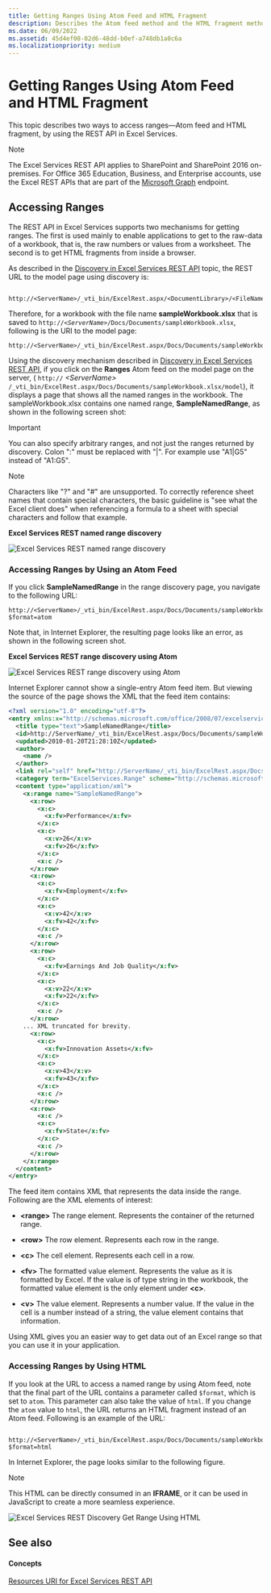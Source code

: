```yaml
---
title: Getting Ranges Using Atom Feed and HTML Fragment
description: Describes the Atom feed method and the HTML fragment method to access ranges by using the REST API in Excel Services.
ms.date: 06/09/2022
ms.assetid: 45d4ef08-02d6-48dd-b0ef-a748db1a0c6a
ms.localizationpriority: medium
---
```



# Getting Ranges Using Atom Feed and HTML Fragment

This topic describes two ways to access ranges—Atom feed and HTML fragment, by using the REST API in Excel Services.
  
> [!NOTE]
> The Excel Services REST API applies to SharePoint and SharePoint 2016 on-premises. For Office 365 Education, Business, and Enterprise accounts, use the Excel REST APIs that are part of the  [Microsoft Graph](http://graph.microsoft.io/docs/api-reference/v1.0/resources/excel
) endpoint.
  
    
    


## Accessing Ranges

The REST API in Excel Services supports two mechanisms for getting ranges. The first is used mainly to enable applications to get to the raw-data of a workbook, that is, the raw numbers or values from a worksheet. The second is to get HTML fragments from inside a browser.
  
    
    
As described in the  [Discovery in Excel Services REST API](discovery-in-excel-services-rest-api.md) topic, the REST URL to the model page using discovery is:
  
    
    



```

http://<ServerName>/_vti_bin/ExcelRest.aspx/<DocumentLibrary>/<FileName>/model
```

Therefore, for a workbook with the file name **sampleWorkbook.xlsx** that is saved to <code>http://<i>\<ServerName\></i>/Docs/Documents/sampleWorkbook.xlsx</code>, following is the URI to the model page:
  
    
    



```
http://<ServerName>/_vti_bin/ExcelRest.aspx/Docs/Documents/sampleWorkbook.xlsx/model
```

Using the discovery mechanism described in  [Discovery in Excel Services REST API](discovery-in-excel-services-rest-api.md), if you click on the **Ranges** Atom feed on the model page on the server, ( `http://` _\<ServerName\>_ `/_vti_bin/ExcelRest.aspx/Docs/Documents/sampleWorkbook.xlsx/model`), it displays a page that shows all the named ranges in the workbook. The sampleWorkbook.xlsx contains one named range, **SampleNamedRange**, as shown in the following screen shot: 
  
    
    

> [!IMPORTANT]
> You can also specify arbitrary ranges, and not just the ranges returned by discovery. Colon ":" must be replaced with "|". For example use "A1|G5" instead of "A1:G5". 
  
> [!NOTE]
> Characters like "?" and "#" are unsupported. To correctly reference sheet names that contain special characters, the basic guideline is "see what the Excel client does" when referencing a formula to a sheet with special characters and follow that example. 
  
    
    


**Excel Services REST named range discovery**

  
    
    

  
    
    
![Excel Services REST named range discovery](../images/159f676e-421e-4190-94a6-cf311f7db2ca.gif)
  
    
    

### Accessing Ranges by Using an Atom Feed

If you click **SampleNamedRange** in the range discovery page, you navigate to the following URL:
  
    
    

```
http://<ServerName>/_vti_bin/ExcelRest.aspx/Docs/Documents/sampleWorkbook.xlsx/model/Ranges('SampleNamedRange')?$format=atom
```

Note that, in Internet Explorer, the resulting page looks like an error, as shown in the following screen shot.
  
    
    

**Excel Services REST range discovery using Atom**

  
    
    

  
    
    
![Excel Services REST range discovery using Atom](../images/2d011e17-953f-42b1-97d3-2525372296c1.gif)
  
    
    
Internet Explorer cannot show a single-entry Atom feed item. But viewing the source of the page shows the XML that the feed item contains:
  
    
    



```XML
<?xml version="1.0" encoding="utf-8"?>
<entry xmlns:x="http://schemas.microsoft.com/office/2008/07/excelservices/rest" xmlns:d="http://schemas.microsoft.com/ado/2007/08/dataservice" xmlns:m="http://schemas.microsoft.com/ado/2007/08/dataservices/metadata" xmlns="http://www.w3.org/2005/Atom">
  <title type="text">SampleNamedRange</title>
  <id>http://ServerName/_vti_bin/ExcelRest.aspx/Docs/Documents/sampleWorkbook.xlsx/model/Ranges('SampleNamedRange')</id>
  <updated>2010-01-20T21:28:10Z</updated>
  <author>
    <name />
  </author>
  <link rel="self" href="http://ServerName/_vti_bin/ExcelRest.aspx/Docs/Documents/sampleWorkbook.xlsx/model/Ranges('SampleNamedRange')?$format=atom" title="SampleNamedRange" />
  <category term="ExcelServices.Range" scheme="http://schemas.microsoft.com/ado/2007/08/dataservices/scheme" />
  <content type="application/xml">
    <x:range name="SampleNamedRange">
      <x:row>
        <x:c>
          <x:fv>Performance</x:fv>
        </x:c>
        <x:c>
          <x:v>26</x:v>
          <x:fv>26</x:fv>
        </x:c>
        <x:c />
      </x:row>
      <x:row>
        <x:c>
          <x:fv>Employment</x:fv>
        </x:c>
        <x:c>
          <x:v>42</x:v>
          <x:fv>42</x:fv>
        </x:c>
        <x:c />
      </x:row>
      <x:row>
        <x:c>
          <x:fv>Earnings And Job Quality</x:fv>
        </x:c>
        <x:c>
          <x:v>22</x:v>
          <x:fv>22</x:fv>
        </x:c>
        <x:c />
      </x:row>
    ... XML truncated for brevity. 
      <x:row>
        <x:c>
          <x:fv>Innovation Assets</x:fv>
        </x:c>
        <x:c>
          <x:v>43</x:v>
          <x:fv>43</x:fv>
        </x:c>
        <x:c />
      </x:row>
      <x:row>
        <x:c />
        <x:c>
          <x:fv>State</x:fv>
        </x:c>
        <x:c />
      </x:row>
    </x:range>
  </content>
</entry>
```

The feed item contains XML that represents the data inside the range. Following are the XML elements of interest: 
  
    
    

- **\<range\>** The range element. Represents the container of the returned range.
    
  
- **\<row\>** The row element. Represents each row in the range.
    
  
- **\<c\>** The cell element. Represents each cell in a row.
    
  
- **\<fv\>** The formatted value element. Represents the value as it is formatted by Excel. If the value is of type string in the workbook, the formatted value element is the only element under **\<c\>**. 
    
  
- **\<v\>** The value element. Represents a number value. If the value in the cell is a number instead of a string, the value element contains that information.
    
  
Using XML gives you an easier way to get data out of an Excel range so that you can use it in your application. 
  
    
    

### Accessing Ranges by Using HTML

If you look at the URL to access a named range by using Atom feed, note that the final part of the URL contains a parameter called  `$format`, which is set to  `atom`. This parameter can also take the value of  `html`. If you change the  `atom` value to `html`, the URL returns an HTML fragment instead of an Atom feed. Following is an example of the URL:
  
    
    

```

http://<ServerName>/_vti_bin/ExcelRest.aspx/Docs/Documents/sampleWorkbook.xlsx/model/Ranges('SampleNamedRange')?$format=html
```

In Internet Explorer, the page looks similar to the following figure.
  
> [!NOTE]
> This HTML can be directly consumed in an **IFRAME**, or it can be used in JavaScript to create a more seamless experience. 
  

    
![Excel Services REST Discovery Get Range Using HTML](../images/558e6305-5a42-4b5c-9a70-1116ddcf6637.gif)
  


## See also


#### Concepts


  
    
    
 [Resources URI for Excel Services REST API](resources-uri-for-excel-services-rest-api.md)

